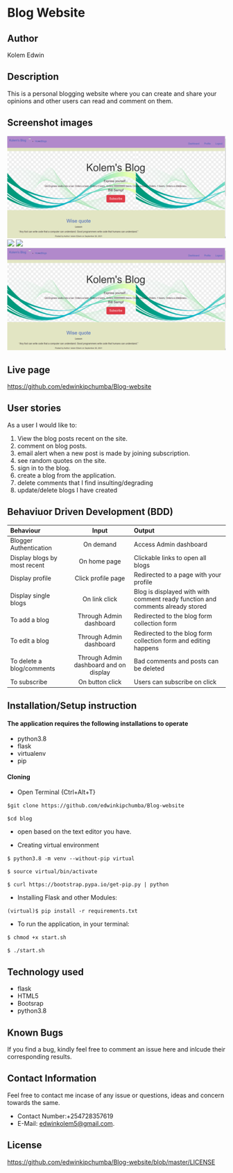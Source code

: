 # Blog Website

## Author

 Kolem Edwin

## Description

This is a personal blogging website where you can create and share your opinions and other users can read and comment on them.

## Screenshot images

<img src="./app/static/images/001.png">
<img src="./app/static/images/002.png.png">
<img src="./app/static/images/003.png.png">
<img src="./app/static/images/001.png">



## Live page
https://github.com/edwinkipchumba/Blog-website


## User stories

As a user I would like to:

1. View the blog posts recent on the site.
2. comment on blog posts.
3. email alert when a new post is made by joining subscription.
4. see random quotes on the site.
5. sign in to the blog.
6. create a blog from the application.
7. delete comments that I find insulting/degrading
8. update/delete blogs I have created
   
## Behaviuor Driven Development (BDD)

| Behaviour | Input |Output |
| :----------------| :-------------------:| :------------------|
| Blogger Authentication| On demand | Access Admin dashboard |
| Display blogs by most recent | On home page | Clickable links to open all blogs |
| Display profile | Click profile page | Redirected to a page with your profile |
| Display single blogs | On link click | Blog is displayed with with comment ready function and comments already stored |
| To add a blog | Through Admin dashboard | Redirected to the blog form collection form |
| To edit a blog | Through Admin dashboard | Redirected to the blog form collection form and editing happens |
| To delete a blog/comments | Through Admin dashboard and on display | Bad comments and posts can be deleted | 
| To subscribe | On button click | Users can subscribe on click | 

## Installation/Setup instruction

#### The application requires the following installations to operate
* python3.8
* flask
* virtualenv
* pip
 
 #### Cloning

* Open Terminal {Ctrl+Alt+T}

```
$git clone https://github.com/edwinkipchumba/Blog-website
```
```
$cd blog
```
* open based on the text editor you have.
  
* Creating virtual environment
```
$ python3.8 -m venv --without-pip virtual
```
  
```
$ source virtual/bin/activate
```
```
$ curl https://bootstrap.pypa.io/get-pip.py | python
```

* Installing Flask and other Modules:
```
(virtual)$ pip install -r requirements.txt 
```
* To run the application, in your terminal:

```
$ chmod +x start.sh
```
```
$ ./start.sh
```

## Technology used

* flask
* HTML5
* Bootsrap
* python3.8

## Known Bugs

If you find a bug, kindly feel free to comment an issue here and inlcude their corresponding results.

## Contact  Information

 Feel free to contact me incase of any issue or questions, ideas and concern towards the same.
 * Contact Number:+254728357619
 * E-Mail: edwinkolem5@gmail.com.

## License
https://github.com/edwinkipchumba/Blog-website/blob/master/LICENSE